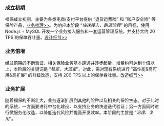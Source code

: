 ### 成立初期

福保成立初期，主要为各类电商/支付平台提供 “退货运费险” 和 “账户安全险” 等保险产品，[业务梳理>>](../main/profile/成立初期/成立初期业务梳理.md)。为响应本阶段 “_快速接入、跑通流程_” 的目标，使用 Node.js + MySQL 开发一个业务接入服务和一套运营管理系统，并支持大约 20 TPS 的保单吞吐量。[设计细节>>](../main/profile/成立初期/成立初期系统设计.md)

### 业务倍增

经过前期的不断验证，相关保险业务基本跑通并逐步起量，增量约可达到十倍以上，本阶段的关键词是 “_稳定、大流量_”。对此，需对现有系统进行 “高性能&高可用&高扩展” 的升级改造，支持 200 TPS 以上的保单吞吐量。[改造细节>>](../main/profile/业务扩展/业务扩展阶段系统改造.md)

### 业务扩展

随着福保的不断壮大，业务逐渐扩展到其他的险种以及相关的保险生态。对于此时的系统，一方面要进行中台化建设，以支持业务的快速迭代验证；另一方面同时进行微服务化改造，以降低迭代风险并提高开发效率。本阶段的主旨是 “_治理、复用_”。
